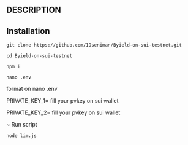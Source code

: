## DESCRIPTION



## Installation

```
git clone https://github.com/19seniman/Byield-on-sui-testnet.git
```
```
cd Byield-on-sui-testnet
```
```
npm i
```
```
nano .env
```
format on nano .env

PRIVATE_KEY_1= fill your pvkey on sui wallet

PRIVATE_KEY_2= fill your pvkey on sui wallet

~ Run script
```
node lim.js
```
